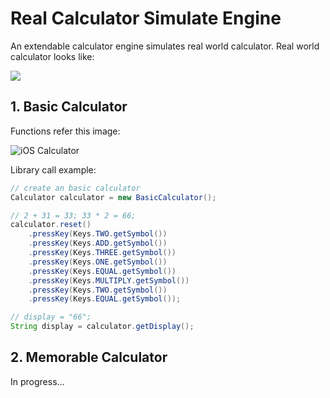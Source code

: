 # Real Calculator Simulate Engine
An extendable calculator engine simulates real world calculator.
Real world calculator looks like: 

![](https://i5.walmartimages.com/asr/c89acab8-c1cc-4959-8440-3fee39e6b88a_1.b71394f0af9a3b27c9c7011b81548f9f.jpeg)


## 1. Basic Calculator
Functions refer this image:

![iOS Calculator](https://cdn.macrumors.com/article-new/2017/10/calculatorapp-250x445.jpg)

Library call example:

```java
// create an basic calculator
Calculator calculator = new BasicCalculator();

// 2 + 31 = 33; 33 * 2 = 66;
calculator.reset()
    .pressKey(Keys.TWO.getSymbol())
    .pressKey(Keys.ADD.getSymbol())
    .pressKey(Keys.THREE.getSymbol())
    .pressKey(Keys.ONE.getSymbol())
    .pressKey(Keys.EQUAL.getSymbol())
    .pressKey(Keys.MULTIPLY.getSymbol())
    .pressKey(Keys.TWO.getSymbol())
    .pressKey(Keys.EQUAL.getSymbol());

// display = "66";
String display = calculator.getDisplay();

```

## 2. Memorable Calculator
In progress...